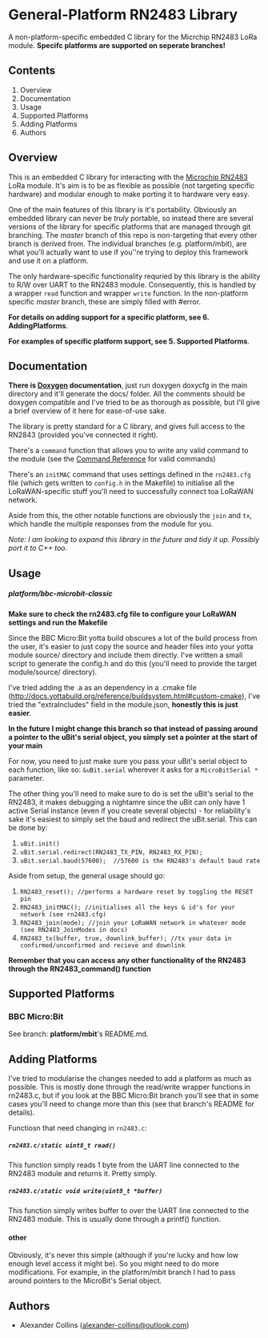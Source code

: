 # General-Platform RN2483 Library
A non-platform-specific embedded C library for the Micrchip RN2483 LoRa module.
**Specifc platforms are supported on seperate branches!**

## Contents
1. Overview
2. Documentation
4. Usage
5. Supported Platforms
6. Adding Platforms
7. Authors

## Overview
This is an embedded C library for interacting with the [Microchip RN2483](https://www.microchip.com/wwwproducts/en/RN2483) LoRa module. It's aim is to be as flexible as possible (not targeting specific hardware) and modular enough to make porting it to hardware very easy.

One of the main features of this library is it's portability. Obviously an embedded library can never be _truly_ portable, so instead there are several versions of the library for specific platforms that are managed through git branching. The _master_ branch of this repo is non-targeting that every other branch is derived from. The individual branches (e.g. platform/mbit), are what you'll actually want to use if you''re trying to deploy this framework and use it on a platform.

The only hardware-specific functionality requried by this library is the ability to R/W over UART to the RN2483 module. Consequently, this is handled by a wrapper ```read``` function and wrapper ```write``` function. In the non-platform specific _master_ branch, these are simply filled with #error.

**For details on adding support for a specific platform, see 6. AddingPlatforms**.

**For examples of specific platform support, see 5. Supported Platforms**.


## Documentation
**There is [Doxygen](http://www.stack.nl/~dimitri/doxygen/) documentation**, just run doxygen doxycfg in the main directory and it'll generate the docs/ folder. All the comments should be doxygen compatible and I've tried to be as thorough as possible, but I'll give a brief overview of it here for ease-of-use sake.

The library is pretty standard for a C library, and gives full access to the RN2843 (provided you've connected it right). 

There's a ```command``` function that allows you to write any valid command to the module (see the [Command Reference](http://ww1.microchip.com/downloads/en/DeviceDoc/40001784B.pdf) for valid commands)

There's an ```initMAC``` command that uses settings defined in the ```rn2483.cfg``` file (which gets written to ```config.h``` in the Makefile) to initialise all the LoRaWAN-specific stuff you'll need to successfully connect toa LoRaWAN network.

Aside from this, the other notable functions are obviously the ```join``` and ```tx```, which handle the multiple responses from the module for you.

_Note: I am looking to expand this library in the future and tidy it up. Possibly port it to C++ too._

## Usage
##### platform/bbc-microbit-classic
**Make sure to check the rn2483.cfg file to configure your LoRaWAN settings and run the Makefile**

Since the BBC Micro:Bit yotta build obscures a lot of the build process from the user, it's easier to just copy the source and header files into your yotta module source/ directory and include them directly.
I've written a small script to generate the config.h and do this (you'll need to provide the target module/source/ directory).

I've tried adding the .a as an dependency in a .cmake file (http://docs.yottabuild.org/reference/buildsystem.html#custom-cmake), I've tried the "extraIncludes" field in the module.json, **honestly this is just easier**.

**In the future I might change this branch so that instead of passing around a pointer to the uBit's serial object, you simply set a pointer at the start of your main**

For now, you need to just make sure you pass your uBit's serial object to each function, like so: ```&uBit.serial``` wherever it asks for a ```MicroBitSerial *``` parameter.

The other thing you'll need to make sure to do is set the uBit's serial to the RN2483, it makes debugging a nightamre since the uBit can only have 1 active Serial instance (even if you create several objects) - for reliability's sake it's easiest to simply set the baud and redirect the uBit.serial. This can be done by:
1. ```uBit.init()```
2. ```uBit.serial.redirect(RN2483_TX_PIN, RN2483_RX_PIN);```
3. ```uBit.serial.baud(57600);	//57600 is the RN2483's default baud rate```

Aside from setup, the general usage should go:
1. ```RN2483_reset(); //performs a hardware reset by toggling the RESET pin```
2. ```RN2483_initMAC(); //initialises all the keys & id's for your network (see rn2483.cfg)```
3. ```RN2483_join(mode); //join your LoRaWAN network in whatever mode (see RN2483_JoinModes in docs)```
4. ```RN2483_tx(buffer, true, downlink_buffer);	//tx your data in confirmed/unconfirmed and recieve and downlink```

**Remember that you can access any other functionality of the RN2483 through the RN2483_command() function**


## Supported Platforms
### BBC Micro:Bit
See branch: **platform/mbit**'s README.md.


## Adding Platforms
I've tried to modularise the changes needed to add a platform as much as possible. This is mostly done through the read/write wrapper functions in rn2483.c, but if you look at the BBC Micro:Bit branch you'll see that in some cases you'll need to change more than this (see that branch's README for details).

Functiosn that need changing in ```rn2483.c```:

##### ```rn2483.c/static uint8_t read()```

This function simply reads 1 byte from the UART line connected to the RN2483 module and returns it. Pretty simply.

##### ```rn2483.c/static void write(uint8_t *buffer)```

This function simply writes buffer to over the UART line connected to the RN2483 module. This is usually done through a printf() function.

#### other
Obviously, it's never this simple (although if you're lucky and how low enough level access it might be). So you might need to do more modifications. For example, in the platform/mbit branch I had to pass around pointers to the MicroBit's Serial object.


## Authors
- Alexander Collins (alexander-collins@outlook.com)

